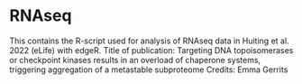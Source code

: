 # RNAseq
This contains the R-script used for analysis of RNAseq data in Huiting et al. 2022 (eLife) with edgeR.
Title of publication: Targeting DNA topoisomerases or checkpoint kinases results in an overload of chaperone systems, triggering aggregation of a
metastable subproteome
Credits: Emma Gerrits
